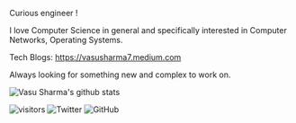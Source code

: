 Curious engineer !

I love Computer Science in general and specifically interested in Computer Networks, Operating Systems. 

Tech Blogs: https://vasusharma7.medium.com 

Always looking for something new and complex to work on.


![Vasu Sharma's github stats](https://github-readme-stats.vercel.app/api?username=vasusharma7&theme=dark&count_private=true)
<!-- &include_all_commits=true -->

![visitors](https://visitor-badge.laobi.icu/badge?page_id=vasusharma7.vasusharma7)
![Twitter](https://shields.io/twitter/follow/vasusharma_7?label=Follow)
![GitHub](https://shields.io/github/followers/vasusharma7?label=Follow)

